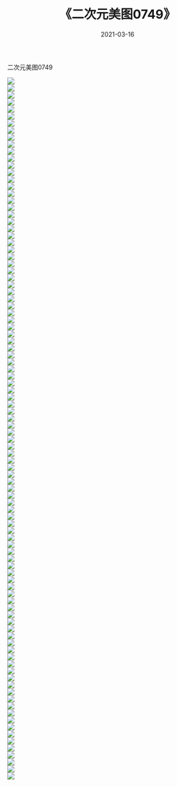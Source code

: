 ﻿---
layout: post
title:  《二次元美图0749》
date:   2021-03-16
img: http://imgx.orgx.ga/二次元/2021/二次元美图0749/000.jpg
categories: [美女, 清纯, 唯美]
---

二次元美图0749

 ![](http://imgx.orgx.ga/二次元/2021/二次元美图0749/001.png) <br>![](http://imgx.orgx.ga/二次元/2021/二次元美图0749/002.png) <br>![](http://imgx.orgx.ga/二次元/2021/二次元美图0749/003.png) <br>![](http://imgx.orgx.ga/二次元/2021/二次元美图0749/004.png) <br>![](http://imgx.orgx.ga/二次元/2021/二次元美图0749/005.png) <br>![](http://imgx.orgx.ga/二次元/2021/二次元美图0749/006.png) <br>![](http://imgx.orgx.ga/二次元/2021/二次元美图0749/007.png) <br>![](http://imgx.orgx.ga/二次元/2021/二次元美图0749/008.png) <br>![](http://imgx.orgx.ga/二次元/2021/二次元美图0749/009.png) <br>![](http://imgx.orgx.ga/二次元/2021/二次元美图0749/010.png) <br>![](http://imgx.orgx.ga/二次元/2021/二次元美图0749/011.png) <br>![](http://imgx.orgx.ga/二次元/2021/二次元美图0749/012.png) <br>![](http://imgx.orgx.ga/二次元/2021/二次元美图0749/013.png) <br>![](http://imgx.orgx.ga/二次元/2021/二次元美图0749/014.png) <br>![](http://imgx.orgx.ga/二次元/2021/二次元美图0749/015.png) <br>![](http://imgx.orgx.ga/二次元/2021/二次元美图0749/016.png) <br>![](http://imgx.orgx.ga/二次元/2021/二次元美图0749/017.png) <br>![](http://imgx.orgx.ga/二次元/2021/二次元美图0749/018.png) <br>![](http://imgx.orgx.ga/二次元/2021/二次元美图0749/019.png) <br>![](http://imgx.orgx.ga/二次元/2021/二次元美图0749/020.png) <br>![](http://imgx.orgx.ga/二次元/2021/二次元美图0749/021.png) <br>![](http://imgx.orgx.ga/二次元/2021/二次元美图0749/022.png) <br>![](http://imgx.orgx.ga/二次元/2021/二次元美图0749/023.png) <br>![](http://imgx.orgx.ga/二次元/2021/二次元美图0749/024.png) <br>![](http://imgx.orgx.ga/二次元/2021/二次元美图0749/025.png) <br>![](http://imgx.orgx.ga/二次元/2021/二次元美图0749/026.png) <br>![](http://imgx.orgx.ga/二次元/2021/二次元美图0749/027.png) <br>![](http://imgx.orgx.ga/二次元/2021/二次元美图0749/028.png) <br>![](http://imgx.orgx.ga/二次元/2021/二次元美图0749/029.png) <br>![](http://imgx.orgx.ga/二次元/2021/二次元美图0749/030.png) <br>![](http://imgx.orgx.ga/二次元/2021/二次元美图0749/031.png) <br>![](http://imgx.orgx.ga/二次元/2021/二次元美图0749/032.png) <br>![](http://imgx.orgx.ga/二次元/2021/二次元美图0749/033.png) <br>![](http://imgx.orgx.ga/二次元/2021/二次元美图0749/034.png) <br>![](http://imgx.orgx.ga/二次元/2021/二次元美图0749/035.png) <br>![](http://imgx.orgx.ga/二次元/2021/二次元美图0749/036.png) <br>![](http://imgx.orgx.ga/二次元/2021/二次元美图0749/037.png) <br>![](http://imgx.orgx.ga/二次元/2021/二次元美图0749/038.png) <br>![](http://imgx.orgx.ga/二次元/2021/二次元美图0749/039.png) <br>![](http://imgx.orgx.ga/二次元/2021/二次元美图0749/040.png) <br>![](http://imgx.orgx.ga/二次元/2021/二次元美图0749/041.png) <br>![](http://imgx.orgx.ga/二次元/2021/二次元美图0749/042.png) <br>![](http://imgx.orgx.ga/二次元/2021/二次元美图0749/043.png) <br>![](http://imgx.orgx.ga/二次元/2021/二次元美图0749/044.png) <br>![](http://imgx.orgx.ga/二次元/2021/二次元美图0749/045.png) <br>![](http://imgx.orgx.ga/二次元/2021/二次元美图0749/046.png) <br>![](http://imgx.orgx.ga/二次元/2021/二次元美图0749/047.png) <br>![](http://imgx.orgx.ga/二次元/2021/二次元美图0749/048.png) <br>![](http://imgx.orgx.ga/二次元/2021/二次元美图0749/049.png) <br>![](http://imgx.orgx.ga/二次元/2021/二次元美图0749/050.png) <br>![](http://imgx.orgx.ga/二次元/2021/二次元美图0749/051.png) <br>![](http://imgx.orgx.ga/二次元/2021/二次元美图0749/052.png) <br>![](http://imgx.orgx.ga/二次元/2021/二次元美图0749/053.png) <br>![](http://imgx.orgx.ga/二次元/2021/二次元美图0749/054.png) <br>![](http://imgx.orgx.ga/二次元/2021/二次元美图0749/055.png) <br>![](http://imgx.orgx.ga/二次元/2021/二次元美图0749/056.png) <br>![](http://imgx.orgx.ga/二次元/2021/二次元美图0749/057.png) <br>![](http://imgx.orgx.ga/二次元/2021/二次元美图0749/058.png) <br>![](http://imgx.orgx.ga/二次元/2021/二次元美图0749/059.png) <br>![](http://imgx.orgx.ga/二次元/2021/二次元美图0749/060.png) <br>![](http://imgx.orgx.ga/二次元/2021/二次元美图0749/061.png) <br>![](http://imgx.orgx.ga/二次元/2021/二次元美图0749/062.png) <br>![](http://imgx.orgx.ga/二次元/2021/二次元美图0749/063.png) <br>![](http://imgx.orgx.ga/二次元/2021/二次元美图0749/064.png) <br>![](http://imgx.orgx.ga/二次元/2021/二次元美图0749/065.png) <br>![](http://imgx.orgx.ga/二次元/2021/二次元美图0749/066.png) <br>![](http://imgx.orgx.ga/二次元/2021/二次元美图0749/067.png) <br>![](http://imgx.orgx.ga/二次元/2021/二次元美图0749/068.png) <br>![](http://imgx.orgx.ga/二次元/2021/二次元美图0749/069.png) <br>![](http://imgx.orgx.ga/二次元/2021/二次元美图0749/070.png) <br>![](http://imgx.orgx.ga/二次元/2021/二次元美图0749/071.png) <br>![](http://imgx.orgx.ga/二次元/2021/二次元美图0749/072.png) <br>![](http://imgx.orgx.ga/二次元/2021/二次元美图0749/073.png) <br>![](http://imgx.orgx.ga/二次元/2021/二次元美图0749/074.png) <br>![](http://imgx.orgx.ga/二次元/2021/二次元美图0749/075.png) <br>![](http://imgx.orgx.ga/二次元/2021/二次元美图0749/076.png) <br>![](http://imgx.orgx.ga/二次元/2021/二次元美图0749/077.png) <br>![](http://imgx.orgx.ga/二次元/2021/二次元美图0749/078.png) <br>![](http://imgx.orgx.ga/二次元/2021/二次元美图0749/079.png) <br>![](http://imgx.orgx.ga/二次元/2021/二次元美图0749/080.png) <br>![](http://imgx.orgx.ga/二次元/2021/二次元美图0749/081.png) <br>![](http://imgx.orgx.ga/二次元/2021/二次元美图0749/082.png) <br>![](http://imgx.orgx.ga/二次元/2021/二次元美图0749/083.png) <br>![](http://imgx.orgx.ga/二次元/2021/二次元美图0749/084.png) <br>![](http://imgx.orgx.ga/二次元/2021/二次元美图0749/085.png) <br>![](http://imgx.orgx.ga/二次元/2021/二次元美图0749/086.png) <br>![](http://imgx.orgx.ga/二次元/2021/二次元美图0749/087.png) <br>![](http://imgx.orgx.ga/二次元/2021/二次元美图0749/088.png) <br>![](http://imgx.orgx.ga/二次元/2021/二次元美图0749/089.png) <br>![](http://imgx.orgx.ga/二次元/2021/二次元美图0749/090.png) <br>![](http://imgx.orgx.ga/二次元/2021/二次元美图0749/091.png) <br>![](http://imgx.orgx.ga/二次元/2021/二次元美图0749/092.png) <br>![](http://imgx.orgx.ga/二次元/2021/二次元美图0749/093.png) <br>![](http://imgx.orgx.ga/二次元/2021/二次元美图0749/094.png) <br>![](http://imgx.orgx.ga/二次元/2021/二次元美图0749/095.png) <br>![](http://imgx.orgx.ga/二次元/2021/二次元美图0749/096.png) <br>![](http://imgx.orgx.ga/二次元/2021/二次元美图0749/097.png) <br>![](http://imgx.orgx.ga/二次元/2021/二次元美图0749/098.png) <br>![](http://imgx.orgx.ga/二次元/2021/二次元美图0749/099.png) <br>![](http://imgx.orgx.ga/二次元/2021/二次元美图0749/100.png) <br>